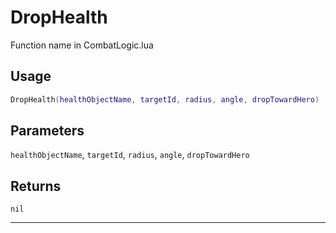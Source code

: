 # DropHealth
Function name in CombatLogic.lua
## Usage
```lua
DropHealth(healthObjectName, targetId, radius, angle, dropTowardHero)
```
## Parameters
`healthObjectName`, `targetId`, `radius`, `angle`, `dropTowardHero`
## Returns
`nil`

---